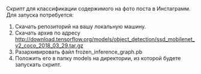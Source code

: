 Скрипт для классификации содержимого на фото поста в Инстаграмм. Для запуска потребуется:

1. Скачать репозиторий на вашу локальную машину.
2. Скачать архив по адресу http://download.tensorflow.org/models/object_detection/ssd_mobilenet_v2_coco_2018_03_29.tar.gz
2. Разархивировать файл frozen_inference_graph.pb
3. Положить его в папку models на директории, из которой будете запускать скрипт.
